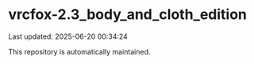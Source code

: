 # vrcfox-2.3_body_and_cloth_edition

Last updated: 2025-06-20 00:34:24

This repository is automatically maintained.
